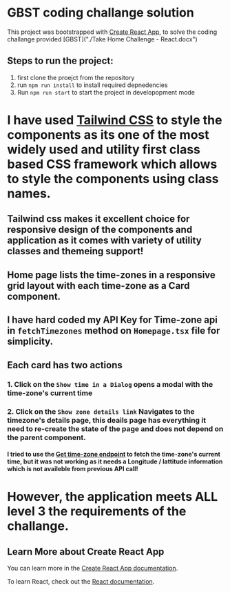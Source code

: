 # GBST coding challange solution

This project was bootstrapped with [Create React App](https://github.com/facebook/create-react-app), to solve the coding challange provided [GBST]("./Take Home Challenge - React.docx")

## Steps to run the project:

1. first clone the proejct from the repository
2. run `npm run install` to install required depnedencies
3. Run `npm run start` to start the project in developopment mode

# I have used [Tailwind CSS](https://tailwindcss.com/) to style the components as its one of the most widely used and utility first class based CSS framework which allows to style the components using class names.

## Tailwind css makes it excellent choice for responsive design of the components and application as it comes with variety of utility classes and themeing support!

## Home page lists the time-zones in a responsive grid layout with each time-zone as a Card component.

## I have hard coded my API Key for Time-zone api in `fetchTimezones` method on `Homepage.tsx` file for simplicity.

## Each card has two actions

### 1. Click on the `Show time in a Dialog` opens a modal with the time-zone's current time

### 2. Click on the `Show zone details link` Navigates to the timezone's details page, this deails page has everything it need to re-create the state of the page and does not depend on the parent component.

#### I tried to use the [Get time-zone endpoint](https://timeapi.io/docs) to fetch the time-zone's current time, but it was not working as it needs a Longitude / lattitude information which is not availeble from previous API call!

# However, the application meets ALL level 3 the requirements of the challange.

## Learn More about Create React App

You can learn more in the [Create React App documentation](https://facebook.github.io/create-react-app/docs/getting-started).

To learn React, check out the [React documentation](https://reactjs.org/).
